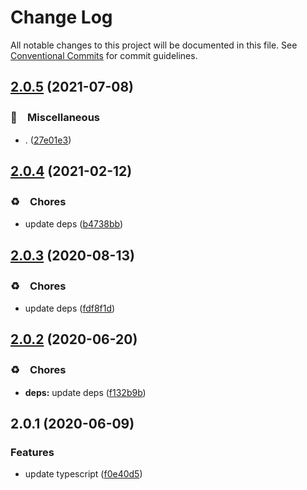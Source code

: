 # Change Log

All notable changes to this project will be documented in this file.
See [Conventional Commits](https://conventionalcommits.org) for commit guidelines.

## [2.0.5](https://github.com/bluelovers/ws-epub/compare/epub2@2.0.4...epub2@2.0.5) (2021-07-08)


### 🔖　Miscellaneous

* . ([27e01e3](https://github.com/bluelovers/ws-epub/commit/27e01e3ec1e5cfe0dfdad53b7c0892ca202e55d5))





## [2.0.4](https://github.com/bluelovers/ws-epub/compare/epub2@2.0.3...epub2@2.0.4) (2021-02-12)


### ♻️　Chores

* update deps ([b4738bb](https://github.com/bluelovers/ws-epub/commit/b4738bb61982286d8770cfae267717b9cac58e4f))





## [2.0.3](https://github.com/bluelovers/ws-epub/compare/epub2@2.0.2...epub2@2.0.3) (2020-08-13)


### ♻️　Chores

* update deps ([fdf8f1d](https://github.com/bluelovers/ws-epub/commit/fdf8f1d5eefac9e040f8d4fc34fa545e8e7b52e4))





## [2.0.2](https://github.com/bluelovers/ws-epub/compare/epub2@2.0.1...epub2@2.0.2) (2020-06-20)


### ♻️　Chores

* **deps:** update deps ([f132b9b](https://github.com/bluelovers/ws-epub/commit/f132b9b049da8ff86f5f3ef1eee7a7e143c0f77a))





## 2.0.1 (2020-06-09)


### Features

* update typescript ([f0e40d5](https://github.com/bluelovers/ws-epub/commit/f0e40d5bc786e99112c8d65c09754a184e5e70c9))

